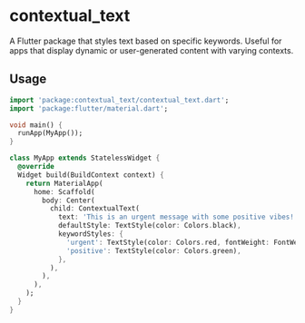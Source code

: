 # contextual_text

A Flutter package that styles text based on specific keywords. Useful for apps that display dynamic or user-generated content with varying contexts.

## Usage

```dart
import 'package:contextual_text/contextual_text.dart';
import 'package:flutter/material.dart';

void main() {
  runApp(MyApp());
}

class MyApp extends StatelessWidget {
  @override
  Widget build(BuildContext context) {
    return MaterialApp(
      home: Scaffold(
        body: Center(
          child: ContextualText(
            text: 'This is an urgent message with some positive vibes!',
            defaultStyle: TextStyle(color: Colors.black),
            keywordStyles: {
              'urgent': TextStyle(color: Colors.red, fontWeight: FontWeight.bold),
              'positive': TextStyle(color: Colors.green),
            },
          ),
        ),
      ),
    );
  }
}
